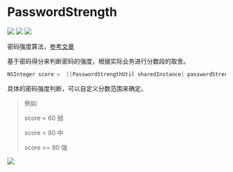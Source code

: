 # PasswordStrength

![](https://img.shields.io/badge/language-Objective--C-green) ![](https://img.shields.io/badge/support-iOS9%2B-red) ![](https://img.shields.io/cocoapods/l/PasswordStrength?color=green)

密码强度算法，[参考文章](https://blog.csdn.net/u010156024/article/details/45673581)

基于密码得分来判断密码的强度，根据实际业务进行分数段的取舍。

```objective-c
NSInteger score =  [[PasswordStrengthUtil sharedInstance] passwordStrengthWith:currentText];
```

具体的密码强度判断，可以自定义分数范围来确定。

> 例如
>
> score  < 60 弱
>
> score  < 80 中
>
> score  >= 80 强

![](./img/example.gif)

